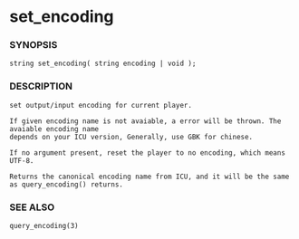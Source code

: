 # set_encoding

### SYNOPSIS

    string set_encoding( string encoding | void );

### DESCRIPTION

    set output/input encoding for current player.

    If given encoding name is not avaiable, a error will be thrown. The avaiable encoding name
    depends on your ICU version, Generally, use GBK for chinese.

    If no argument present, reset the player to no encoding, which means UTF-8.

    Returns the canonical encoding name from ICU, and it will be the same as query_encoding() returns.

### SEE ALSO

    query_encoding(3)
